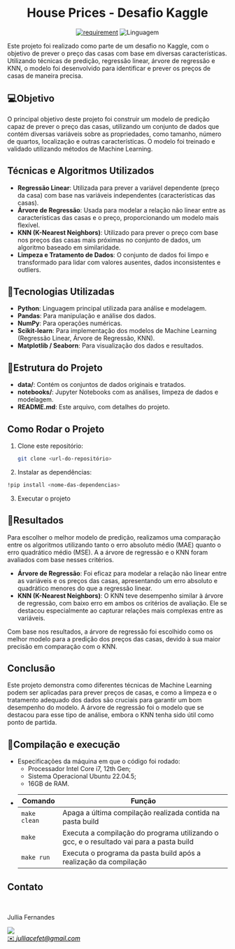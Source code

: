<h1 align="center" font-size="200em"><b>House Prices - Desafio Kaggle</b></h1>

<div align = "center" >
<!-- imagem -->

[![requirement](https://img.shields.io/badge/IDE-Visual%20Studio%20Code-informational)](https://code.visualstudio.com/docs/?dv=linux64_deb)
![Linguagem](https://img.shields.io/badge/Linguagem-Python-orange)
</div>

Este projeto foi realizado como parte de um desafio no Kaggle, com o objetivo de prever o preço das casas com base em diversas características. Utilizando técnicas de predição, regressão linear, árvore de regressão e KNN, o modelo foi desenvolvido para identificar e prever os preços de casas de maneira precisa.

## 💻Objetivo

O principal objetivo deste projeto foi construir um modelo de predição capaz de prever o preço das casas, utilizando um conjunto de dados que contém diversas variáveis sobre as propriedades, como tamanho, número de quartos, localização e outras características. O modelo foi treinado e validado utilizando métodos de Machine Learning.

## Técnicas e Algoritmos Utilizados

- **Regressão Linear**: Utilizada para prever a variável dependente (preço da casa) com base nas variáveis independentes (características das casas).
- **Árvore de Regressão**: Usada para modelar a relação não linear entre as características das casas e o preço, proporcionando um modelo mais flexível.
- **KNN (K-Nearest Neighbors)**: Utilizado para prever o preço com base nos preços das casas mais próximas no conjunto de dados, um algoritmo baseado em similaridade.
- **Limpeza e Tratamento de Dados**: O conjunto de dados foi limpo e transformado para lidar com valores ausentes, dados inconsistentes e outliers.

## 🔢Tecnologias Utilizadas

- **Python**: Linguagem principal utilizada para análise e modelagem.
- **Pandas**: Para manipulação e análise dos dados.
- **NumPy**: Para operações numéricas.
- **Scikit-learn**: Para implementação dos modelos de Machine Learning (Regressão Linear, Árvore de Regressão, KNN).
- **Matplotlib / Seaborn**: Para visualização dos dados e resultados.

## 📄Estrutura do Projeto

- **data/**: Contém os conjuntos de dados originais e tratados.
- **notebooks/**: Jupyter Notebooks com as análises, limpeza de dados e modelagem.
- **README.md**: Este arquivo, com detalhes do projeto.

## Como Rodar o Projeto

1. Clone este repositório:
   ```bash
   git clone <url-do-repositório>
   ```

2. Instalar as dependências:
  ```bash
  !pip install <nome-das-dependencias>
  ```
3. Executar o projeto

## 🎯Resultados

Para escolher o melhor modelo de predição, realizamos uma comparação entre os algoritmos utilizando tanto o erro absoluto médio (MAE) quanto o erro quadrático médio (MSE). A a árvore de regressão e o KNN foram avaliados com base nesses critérios.

- **Árvore de Regressão**: Foi eficaz para modelar a relação não linear entre as variáveis e os preços das casas, apresentando um erro absoluto e quadrático menores do que a regressão linear.
- **KNN (K-Nearest Neighbors)**: O KNN teve desempenho similar à árvore de regressão, com baixo erro em ambos os critérios de avaliação. Ele se destacou especialmente ao capturar relações mais complexas entre as variáveis.

Com base nos resultados, a árvore de regressão foi escolhido como os melhor modelo para a predição dos preços das casas, devido à sua maior precisão em comparação com o KNN.

## Conclusão

Este projeto demonstra como diferentes técnicas de Machine Learning podem ser aplicadas para prever preços de casas, e como a limpeza e o tratamento adequado dos dados são cruciais para garantir um bom desempenho do modelo. A árvore de regressão foi o modelo que se destacou para esse tipo de análise, embora o KNN tenha sido útil como ponto de partida.

## 👾Compilação e execução
* Especificações da máquina em que o código foi rodado:
  * Processador Intel Core i7, 12th Gen;
  * Sistema Operacional Ubuntu 22.04.5;
  * 16GB de RAM.
* | Comando                |  Função                                                                                           |                     
  | -----------------------| ------------------------------------------------------------------------------------------------- |
  |  `make clean`          | Apaga a última compilação realizada contida na pasta build                                        |
  |  `make`                | Executa a compilação do programa utilizando o gcc, e o resultado vai para a pasta build           |
  |  `make run`            | Executa o programa da pasta build após a realização da compilação                                 |


## Contato
<div>
 <br><p align="justify"> Jullia Fernandes</p>
 <a href="https://t.me/JulliaFernandes">
 <img align="center" src="https://img.shields.io/badge/Telegram-2CA5E0?style=for-the-badge&logo=telegram&logoColor=white"/> 
 </div>
<a style="color:black" href="mailto:julliacefet@gmail.com?subject=[GitHub]%20Source%20Dynamic%20Lists">
✉️ <i>julliacefet@gmail.com</i>
</a>

